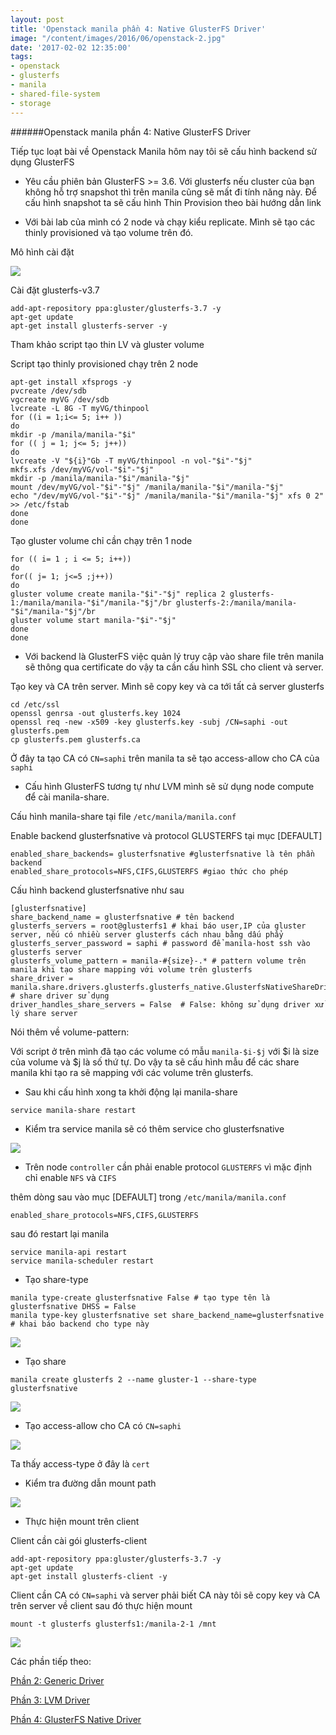 ```yaml
---
layout: post
title: 'Openstack manila phần 4: Native GlusterFS Driver'
image: "/content/images/2016/06/openstack-2.jpg"
date: '2017-02-02 12:35:00'
tags:
- openstack
- glusterfs
- manila
- shared-file-system
- storage
---
```


######Openstack manila phần 4: Native GlusterFS Driver

Tiếp tục loạt bài về Openstack Manila hôm nay tôi sẽ cấu hình backend sử dụng GlusterFS

- Yêu cầu phiên bản GlusterFS >= 3.6. Với glusterfs nếu cluster của bạn không hỗ trợ snapshot thì trên manila cũng sẽ mất đi tính năng này. Để cấu hình snapshot ta sẽ cấu hình Thin Provision theo bài hướng dẫn link

- Với bài lab của mình có 2 node và chạy kiểu replicate. Mình sẽ tạo các thinly provisioned và tạo volume trên đó.

Mô hình cài đặt

<img src="http://i.imgur.com/J4NlcLL.png">

Cài đặt glusterfs-v3.7

```
add-apt-repository ppa:gluster/glusterfs-3.7 -y
apt-get update
apt-get install glusterfs-server -y

```

Tham khảo script tạo thin LV và gluster volume

Script tạo thinly provisioned chạy trên 2 node
```
apt-get install xfsprogs -y
pvcreate /dev/sdb
vgcreate myVG /dev/sdb
lvcreate -L 8G -T myVG/thinpool
for ((i = 1;i<= 5; i++ ))
do
mkdir -p /manila/manila-"$i"
for (( j = 1; j<= 5; j++))
do
lvcreate -V "${i}"Gb -T myVG/thinpool -n vol-"$i"-"$j"
mkfs.xfs /dev/myVG/vol-"$i"-"$j"
mkdir -p /manila/manila-"$i"/manila-"$j"
mount /dev/myVG/vol-"$i"-"$j" /manila/manila-"$i"/manila-"$j"
echo "/dev/myVG/vol-"$i"-"$j" /manila/manila-"$i"/manila-"$j" xfs 0 2" >> /etc/fstab
done
done
```


Tạo gluster volume chỉ cần chạy trên 1 node

```
for (( i= 1 ; i <= 5; i++))
do
for(( j= 1; j<=5 ;j++))
do
gluster volume create manila-"$i"-"$j" replica 2 glusterfs-1:/manila/manila-"$i"/manila-"$j"/br glusterfs-2:/manila/manila-"$i"/manila-"$j"/br
gluster volume start manila-"$i"-"$j"
done
done

```

- Với backend là GlusterFS việc quản lý truy cập vào share file trên manila sẽ thông qua certificate do vậy ta cần cấu hình SSL cho client và server.

Tạo key và CA trên server. Mình sẽ copy key và ca tới tất cả server glusterfs
```
cd /etc/ssl
openssl genrsa -out glusterfs.key 1024
openssl req -new -x509 -key glusterfs.key -subj /CN=saphi -out glusterfs.pem
cp glusterfs.pem glusterfs.ca
```

Ở đây ta tạo CA có `CN=saphi` trên manila ta sẽ tạo access-allow cho CA của `saphi`



- Cấu hình GlusterFS tương tự như LVM mình sẽ sử dụng node compute để cài manila-share.




Cấu hình manila-share tại file `/etc/manila/manila.conf`

Enable backend glusterfsnative và protocol GLUSTERFS tại mục [DEFAULT]

```
enabled_share_backends= glusterfsnative #glusterfsnative là tên phần backend
enabled_share_protocols=NFS,CIFS,GLUSTERFS #giao thức cho phép

```
Cấu hình backend glusterfsnative như sau

```
[glusterfsnative]
share_backend_name = glusterfsnative # tên backend
glusterfs_servers = root@glusterfs1 # khai báo user,IP của gluster server, nếu có nhiều server glusterfs cách nhau bằng dấu phẩy
glusterfs_server_password = saphi # password để manila-host ssh vào glusterfs server
glusterfs_volume_pattern = manila-#{size}-.* # pattern volume trên manila khi tạo share mapping với volume trên glusterfs
share_driver = manila.share.drivers.glusterfs.glusterfs_native.GlusterfsNativeShareDriver # share driver sử dụng
driver_handles_share_servers = False  # False: không sử dụng driver xử lý share server
 
```

Nói thêm về volume-pattern:

Với script ở trên mình đã tạo các volume có mẫu `manila-$i-$j` với $i là size của volume và $j là số thứ tự. Do vậy ta sẽ cấu hình mẫu để các share manila khi tạo ra sẽ mapping với các volume trên glusterfs.

- Sau khi cấu hình xong ta khởi động lại manila-share

```
service manila-share restart
```

- Kiểm tra service manila sẽ có thêm service cho glusterfsnative

<img src="http://i.imgur.com/wjUPlEq.png">

- Trên node `controller` cần phải enable protocol `GLUSTERFS` vì mặc định chỉ enable `NFS` và `CIFS`

thêm dòng sau vào mục [DEFAULT] trong `/etc/manila/manila.conf`

```
enabled_share_protocols=NFS,CIFS,GLUSTERFS
```
sau đó restart lại manila

```
service manila-api restart
service manila-scheduler restart
```

- Tạo share-type

```
manila type-create glusterfsnative False # tạo type tên là glusterfsnative DHSS = False
manila type-key glusterfsnative set share_backend_name=glusterfsnative # khai báo backend cho type này
```

<img src="http://i.imgur.com/qhm59tZ.png">

- Tạo share

```
manila create glusterfs 2 --name gluster-1 --share-type glusterfsnative
```
<img src="http://i.imgur.com/dGb2Fkb.png">

- Tạo access-allow cho CA có `CN=saphi`

<img src="http://i.imgur.com/fB1RSH7.png">

Ta thấy access-type ở đây là `cert`

- Kiểm tra đường dẫn mount path

<img src="http://i.imgur.com/CssIQzA.png">

- Thực hiện mount trên client

Client cần cài gói glusterfs-client

```
add-apt-repository ppa:gluster/glusterfs-3.7 -y
apt-get update
apt-get install glusterfs-client -y
```

Client cần  CA có `CN=saphi` và server phải biết CA này tôi sẽ copy key và CA trên server về client sau đó thực hiện mount

```
mount -t glusterfs glusterfs1:/manila-2-1 /mnt
```

<img src="http://i.imgur.com/lexNgpx.png">

Các phần tiếp theo:

[Phần 2: Generic Driver](https://sapham.net/openstack-manila-phan-2-generic-driver/)

[Phần 3: LVM Driver](https://sapham.net/openstack-manila-phan-3-lvm-driver/)

[Phần 4: GlusterFS Native Driver](https://sapham.net/openstack-manila-phan-4-native-glusterfs-driver/)